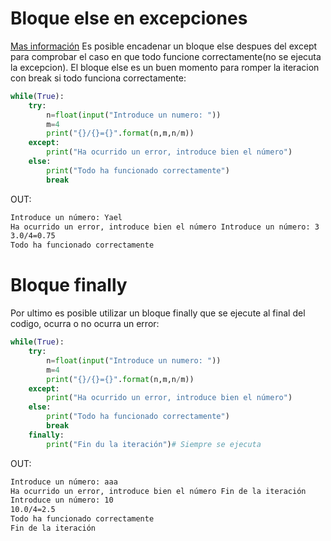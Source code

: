 # Bloque else en excepciones
[Mas información](https://docs.python.org/3/library/exceptions.html#base-classes)
Es posible encadenar un bloque else despues del except para comprobar el caso en que todo funcione correctamente(no se ejecuta la excepcion).
El bloque else es un buen momento para romper la iteracion con break si todo funciona correctamente:
```python
while(True):
	try:
		n=float(input("Introduce un numero: "))
		m=4
		print("{}/{}={}".format(n,m,n/m))
	except:
		print("Ha ocurrido un error, introduce bien el número")
	else:
		print("Todo ha funcionado correctamente")
		break
```
OUT:
```bash
Introduce un número: Yael
Ha ocurrido un error, introduce bien el número Introduce un número: 3 
3.0/4=0.75 
Todo ha funcionado correctamente
```
# Bloque finally
Por ultimo es posible utilizar un bloque finally que se ejecute al final del codigo, ocurra o no ocurra un error:
```python
while(True):
	try:
		n=float(input("Introduce un numero: "))
		m=4
		print("{}/{}={}".format(n,m,n/m))
	except:
		print("Ha ocurrido un error, introduce bien el número")
	else:
		print("Todo ha funcionado correctamente")
		break
	finally:
		print("Fin du la iteración")# Siempre se ejecuta
```
OUT:
```bash
Introduce un número: aaa 
Ha ocurrido un error, introduce bien el número Fin de la iteración 
Introduce un número: 10 
10.0/4=2.5 
Todo ha funcionado correctamente 
Fin de la iteración
```

